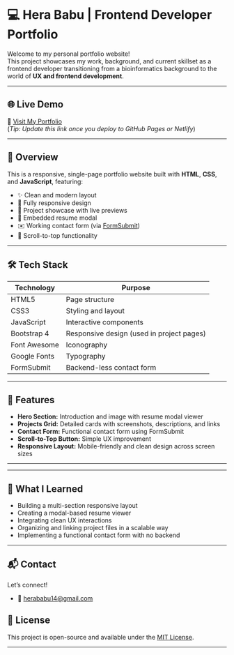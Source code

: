 # 💻 Hera Babu | Frontend Developer Portfolio

Welcome to my personal portfolio website!  
This project showcases my work, background, and current skillset as a frontend developer transitioning from a bioinformatics background to the world of **UX and frontend development**.

---

## 🌐 Live Demo

🔗 [Visit My Portfolio](https://herababu.github.io/Portfolio/)  
(*Tip: Update this link once you deploy to GitHub Pages or Netlify*)

---

## 📌 Overview

This is a responsive, single-page portfolio website built with **HTML**, **CSS**, and **JavaScript**, featuring:

- ✨ Clean and modern layout
- 📱 Fully responsive design
- 📁 Project showcase with live previews
- 📄 Embedded resume modal
- ✉️ Working contact form (via [FormSubmit](https://formsubmit.co))
- 🧭 Scroll-to-top functionality

---

## 🛠 Tech Stack

| Technology     | Purpose                          |
|----------------|----------------------------------|
| HTML5          | Page structure                   |
| CSS3           | Styling and layout               |
| JavaScript     | Interactive components           |
| Bootstrap 4    | Responsive design (used in project pages) |
| Font Awesome   | Iconography                      |
| Google Fonts   | Typography                       |
| FormSubmit     | Backend-less contact form        |

---

## 🚀 Features

- **Hero Section:** Introduction and image with resume modal viewer  
- **Projects Grid:** Detailed cards with screenshots, descriptions, and links  
- **Contact Form:** Functional contact form using FormSubmit  
- **Scroll-to-Top Button:** Simple UX improvement  
- **Responsive Layout:** Mobile-friendly and clean design across screen sizes

---

---

## 🧠 What I Learned

- Building a multi-section responsive layout
- Creating a modal-based resume viewer
- Integrating clean UX interactions
- Organizing and linking project files in a scalable way
- Implementing a functional contact form with no backend

---

## 📬 Contact

Let’s connect!

- 📧 herababu14@gmail.com

## 📝 License

This project is open-source and available under the [MIT License](LICENSE).

---



